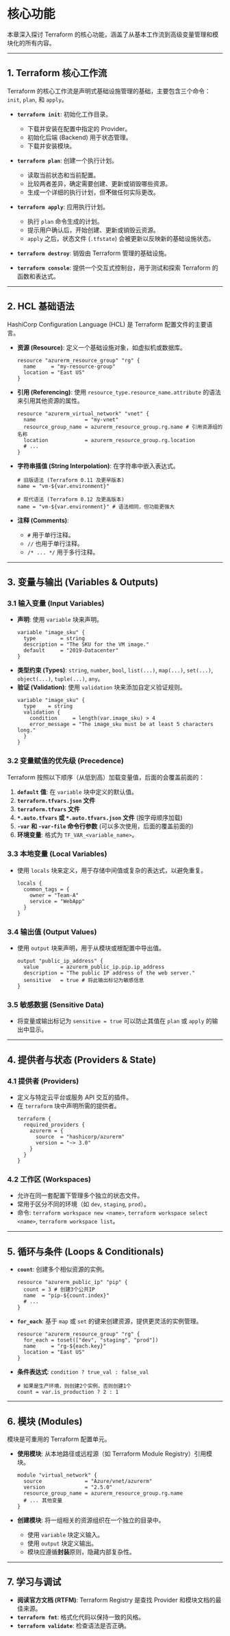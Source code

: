 # 核心功能

本章深入探讨 Terraform 的核心功能，涵盖了从基本工作流到高级变量管理和模块化的所有内容。

---

## 1. Terraform 核心工作流

Terraform 的核心工作流是声明式基础设施管理的基础，主要包含三个命令：`init`, `plan`, 和 `apply`。

-   **`terraform init`**: 初始化工作目录。
    -   下载并安装在配置中指定的 Provider。
    -   初始化后端 (Backend) 用于状态管理。
    -   下载并安装模块。

-   **`terraform plan`**: 创建一个执行计划。
    -   读取当前状态和当前配置。
    -   比较两者差异，确定需要创建、更新或销毁哪些资源。
    -   生成一个详细的执行计划，但**不**做任何实际更改。

-   **`terraform apply`**: 应用执行计划。
    -   执行 `plan` 命令生成的计划。
    -   提示用户确认后，开始创建、更新或销毁云资源。
    -   `apply` 之后，状态文件 (`.tfstate`) 会被更新以反映新的基础设施状态。

-   **`terraform destroy`**: 销毁由 Terraform 管理的基础设施。

-   **`terraform console`**: 提供一个交互式控制台，用于测试和探索 Terraform 的函数和表达式。

---

## 2. HCL 基础语法

HashiCorp Configuration Language (HCL) 是 Terraform 配置文件的主要语言。

-   **资源 (Resource)**: 定义一个基础设施对象，如虚拟机或数据库。
    ```hcl
    resource "azurerm_resource_group" "rg" {
      name     = "my-resource-group"
      location = "East US"
    }
    ```

-   **引用 (Referencing)**: 使用 `resource_type.resource_name.attribute` 的语法来引用其他资源的属性。
    ```hcl
    resource "azurerm_virtual_network" "vnet" {
      name                = "my-vnet"
      resource_group_name = azurerm_resource_group.rg.name # 引用资源组的名称
      location            = azurerm_resource_group.rg.location
      # ...
    }
    ```

-   **字符串插值 (String Interpolation)**: 在字符串中嵌入表达式。
    ```hcl
    # 旧版语法 (Terraform 0.11 及更早版本)
    name = "vm-${var.environment}"

    # 现代语法 (Terraform 0.12 及更高版本)
    name = "vm-${var.environment}" # 语法相同，但功能更强大
    ```

-   **注释 (Comments)**:
    -   `#` 用于单行注释。
    -   `//` 也用于单行注释。
    -   `/* ... */` 用于多行注释。

---

## 3. 变量与输出 (Variables & Outputs)

### 3.1 输入变量 (Input Variables)

-   **声明**: 使用 `variable` 块来声明。
    ```hcl
    variable "image_sku" {
      type        = string
      description = "The SKU for the VM image."
      default     = "2019-Datacenter"
    }
    ```
-   **类型约束 (Types)**: `string`, `number`, `bool`, `list(...)`, `map(...)`, `set(...)`, `object(...)`, `tuple(...)`, `any`。
-   **验证 (Validation)**: 使用 `validation` 块来添加自定义验证规则。
    ```hcl
    variable "image_sku" {
      type    = string
      validation {
        condition     = length(var.image_sku) > 4
        error_message = "The image_sku must be at least 5 characters long."
      }
    }
    ```

### 3.2 变量赋值的优先级 (Precedence)

Terraform 按照以下顺序（从低到高）加载变量值，后面的会覆盖前面的：

1.  **`default` 值**: 在 `variable` 块中定义的默认值。
2.  **`terraform.tfvars.json` 文件**
3.  **`terraform.tfvars` 文件**
4.  **`*.auto.tfvars` 或 `*.auto.tfvars.json` 文件** (按字母顺序加载)
5.  **`-var` 和 `-var-file` 命令行参数** (可以多次使用，后面的覆盖前面的)
6.  **环境变量**: 格式为 `TF_VAR_<variable_name>`。

### 3.3 本地变量 (Local Variables)

-   使用 `locals` 块来定义，用于存储中间值或复杂的表达式，以避免重复。
    ```hcl
    locals {
      common_tags = {
        owner = "Team-A"
        service = "WebApp"
      }
    }
    ```

### 3.4 输出值 (Output Values)

-   使用 `output` 块来声明，用于从模块或根配置中导出值。
    ```hcl
    output "public_ip_address" {
      value       = azurerm_public_ip.pip.ip_address
      description = "The public IP address of the web server."
      sensitive   = true # 将此输出标记为敏感信息
    }
    ```

### 3.5 敏感数据 (Sensitive Data)

-   将变量或输出标记为 `sensitive = true` 可以防止其值在 `plan` 或 `apply` 的输出中显示。

---

## 4. 提供者与状态 (Providers & State)

### 4.1 提供者 (Providers)

-   定义与特定云平台或服务 API 交互的插件。
-   在 `terraform` 块中声明所需的提供者。
    ```hcl
    terraform {
      required_providers {
        azurerm = {
          source  = "hashicorp/azurerm"
          version = "~> 3.0"
        }
      }
    }
    ```

### 4.2 工作区 (Workspaces)

-   允许在同一套配置下管理多个独立的状态文件。
-   常用于区分不同的环境（如 `dev`, `staging`, `prod`）。
-   命令: `terraform workspace new <name>`, `terraform workspace select <name>`, `terraform workspace list`。

---

## 5. 循环与条件 (Loops & Conditionals)

-   **`count`**: 创建多个相似资源的实例。
    ```hcl
    resource "azurerm_public_ip" "pip" {
      count = 3 # 创建3个公共IP
      name  = "pip-${count.index}"
      # ...
    }
    ```

-   **`for_each`**: 基于 `map` 或 `set` 的键来创建资源，提供更灵活的实例管理。
    ```hcl
    resource "azurerm_resource_group" "rg" {
      for_each = toset(["dev", "staging", "prod"])
      name     = "rg-${each.key}"
      location = "East US"
    }
    ```

-   **条件表达式**: `condition ? true_val : false_val`
    ```hcl
    # 如果是生产环境，则创建2个实例，否则创建1个
    count = var.is_production ? 2 : 1
    ```

---

## 6. 模块 (Modules)

模块是可重用的 Terraform 配置单元。

-   **使用模块**: 从本地路径或远程源（如 Terraform Module Registry）引用模块。
    ```hcl
    module "virtual_network" {
      source              = "Azure/vnet/azurerm"
      version             = "2.5.0"
      resource_group_name = azurerm_resource_group.rg.name
      # ... 其他变量
    }
    ```

-   **创建模块**: 将一组相关的资源组织在一个独立的目录中。
    -   使用 `variable` 块定义输入。
    -   使用 `output` 块定义输出。
    -   模块应遵循**封装**原则，隐藏内部复杂性。

---

## 7. 学习与调试

-   **阅读官方文档 (RTFM)**: Terraform Registry 是查找 Provider 和模块文档的最佳来源。
-   **`terraform fmt`**: 格式化代码以保持一致的风格。
-   **`terraform validate`**: 检查语法是否正确。